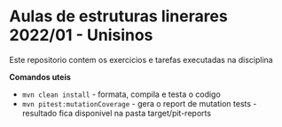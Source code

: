 # Aulas de estruturas linerares 2022/01 - Unisinos

Este repositorio contem os exercicios e tarefas executadas na disciplina

**Comandos uteis**

- `mvn clean install` - formata, compila e testa o codigo
- `mvn pitest:mutationCoverage` - gera o report de mutation tests - resultado fica
  disponivel na pasta target/pit-reports
